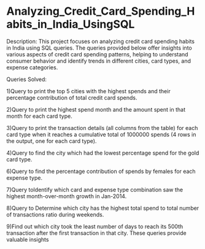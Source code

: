 # Analyzing_Credit_Card_Spending_Habits_in_India_UsingSQL

Description:
This project focuses on analyzing credit card spending habits in India using SQL queries. 
The queries provided below offer insights into various aspects of credit card spending patterns, 
helping to understand consumer behavior and identify trends in different cities, card types, and 
expense categories.

Queries Solved:

1)Query to print the top 5 cities with the highest spends and their percentage contribution of total credit card spends.

2)Query to print the highest spend month and the amount spent in that month for each card type.

3)Query to print the transaction details (all columns from the table) for each card type when it reaches a cumulative 
  total of 1000000 spends (4 rows in the output, one for each card type).
  
4)Query to find the city which had the lowest percentage spend for the gold card type.



6)Query to find the percentage contribution of spends by females for each expense type.

7)Query toIdentify which card and expense type combination saw the highest month-over-month growth in Jan-2014.

8)Query to Determine which city has the highest total spend to total number of transactions ratio during weekends.

9)Find out which city took the least number of days to reach its 500th transaction after the first transaction in that city.
  These queries provide valuable insights
